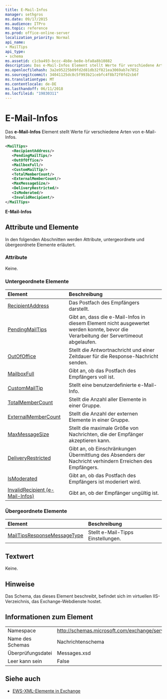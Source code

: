 ```yaml
---
title: E-Mail-Infos
manager: sethgros
ms.date: 09/17/2015
ms.audience: ITPro
ms.topic: reference
ms.prod: office-online-server
localization_priority: Normal
api_name:
- MailTips
api_type:
- schema
ms.assetid: c1cba493-bccc-4b8e-be8e-bfa8a8b10882
description: Das e-Mail-Infos Element stellt Werte für verschiedene Arten von e-Mail-Infos.
ms.openlocfilehash: 3a2e95225b09fd2d81db32f821ea3069ab7e7852
ms.sourcegitcommit: 34041125dc8c5f993b21cebfc4f8b72f0fd2cb6f
ms.translationtype: MT
ms.contentlocale: de-DE
ms.lasthandoff: 06/11/2018
ms.locfileid: "19830311"
---
```

# <a name="mailtips"></a>E-Mail-Infos

Das **e-Mail-Infos** Element stellt Werte für verschiedene Arten von e-Mail-Infos. 
  
```XML
<MailTips>
   <RecipientAddress/>
   <PendingMailTips/>
   <OutOfOffice/>
   <MailboxFull/>
   <CustomMailTip/>
   <TotalMemberCount/>
   <ExternalMemberCount/>
   <MaxMessageSize/>
   <DeliveryRestricted/>
   <IsModerated/>
   <InvalidRecipient/>
</MailTips>
```

 **E-Mail-Infos**
## <a name="attributes-and-elements"></a>Attribute und Elemente

In den folgenden Abschnitten werden Attribute, untergeordnete und übergeordnete Elemente erläutert.
  
### <a name="attributes"></a>Attribute

Keine.
  
### <a name="child-elements"></a>Untergeordnete Elemente

|**Element**|**Beschreibung**|
|:-----|:-----|
|[RecipientAddress](recipientaddress.md) <br/> |Das Postfach des Empfängers darstellt.  <br/> |
|[PendingMailTips](pendingmailtips.md) <br/> |Gibt an, dass die e-Mail-Infos in diesem Element nicht ausgewertet werden konnte, bevor die Verarbeitung der Servertimeout abgelaufen.  <br/> |
|[OutOfOffice](outofoffice.md) <br/> |Stellt die Antwortnachricht und einer Zeitdauer für die Response-Nachricht senden.  <br/> |
|[MailboxFull](mailboxfull.md) <br/> |Gibt an, ob das Postfach des Empfängers voll ist.  <br/> |
|[CustomMailTip](custommailtip.md) <br/> |Stellt eine benutzerdefinierte e-Mail-Info.  <br/> |
|[TotalMemberCount](totalmembercount.md) <br/> |Stellt die Anzahl aller Elemente in einer Gruppe.  <br/> |
|[ExternalMemberCount](externalmembercount.md) <br/> |Stellt die Anzahl der externen Elemente in einer Gruppe.  <br/> |
|[MaxMessageSize](maxmessagesize.md) <br/> |Stellt die maximale Größe von Nachrichten, die der Empfänger akzeptieren kann.  <br/> |
|[DeliveryRestricted](deliveryrestricted.md) <br/> |Gibt an, ob Einschränkungen Übermittlung des Absenders der Nachricht verhindern Erreichen des Empfängers.  <br/> |
|[IsModerated](ismoderated.md) <br/> |Gibt an, ob das Postfach des Empfängers ist moderiert wird.  <br/> |
|[InvalidRecipient (e-Mail-Infos)](invalidrecipient-mailtips.md) <br/> |Gibt an, ob der Empfänger ungültig ist.  <br/> |
   
### <a name="parent-elements"></a>Übergeordnete Elemente

|**Element**|**Beschreibung**|
|:-----|:-----|
|[MailTipsResponseMessageType](mailtipsresponsemessagetype.md) <br/> |Stellt e-Mail-Tipps Einstellungen.  <br/> |
   
## <a name="text-value"></a>Textwert

Keine.
  
## <a name="remarks"></a>Hinweise

Das Schema, das dieses Element beschreibt, befindet sich im virtuellen IIS-Verzeichnis, das Exchange-Webdienste hostet.
  
## <a name="element-information"></a>Informationen zum Element

|||
|:-----|:-----|
|Namespace  <br/> |http://schemas.microsoft.com/exchange/services/2006/messages  <br/> |
|Name des Schemas  <br/> |Nachrichtenschema  <br/> |
|Überprüfungsdatei  <br/> |Messages.xsd  <br/> |
|Leer kann sein  <br/> |False  <br/> |
   
## <a name="see-also"></a>Siehe auch



- [EWS-XML-Elemente in Exchange](ews-xml-elements-in-exchange.md)

